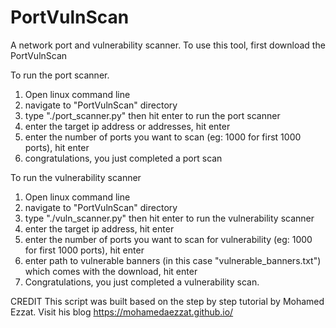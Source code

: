 # PortVulnScan
A network port and vulnerability scanner.
To use this tool, first download the PortVulnScan

To run the port scanner.
1. Open linux command line
2. navigate to "PortVulnScan" directory
3. type "./port_scanner.py" then hit enter to run the port scanner
4. enter the target ip address or addresses, hit enter
5. enter the number of ports you want to scan (eg: 1000 for first 1000 ports), hit enter
6. congratulations, you just completed a port scan


To run the vulnerability scanner
1. Open linux command line
2. navigate to "PortVulnScan" directory
3. type "./vuln_scanner.py" then hit enter to run the vulnerability scanner
4. enter the target ip address, hit enter
5. enter the number of ports you want to scan for vulnerability (eg: 1000 for first 1000 ports), hit enter  
6. enter path to vulnerable banners (in this case "vulnerable_banners.txt") which comes with the download, hit enter
7. Congratulations, you just completed a vulnerability scan.


CREDIT
This script was built based on the step by step tutorial by Mohamed Ezzat.
Visit his blog https://mohamedaezzat.github.io/
